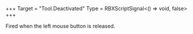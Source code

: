 +++
Target = "Tool.Deactivated"
Type = RBXScriptSignal<() => void, false>
+++

Fired when the left mouse button is released.